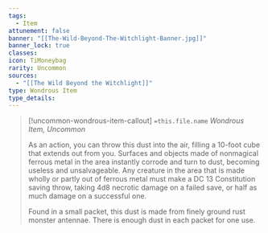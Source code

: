 ```yaml
---
tags:
  - Item
attunement: false
banner: "[[The-Wild-Beyond-The-Witchlight-Banner.jpg]]"
banner_lock: true
classes: 
icon: TiMoneybag
rarity: Uncommon
sources:
  - "[[The Wild Beyond the Witchlight]]"
type: Wondrous Item
type_details: 
---
```

>[!uncommon-wondrous-item-callout] `=this.file.name`
>*Wondrous Item, Uncommon*
>
>As an action, you can throw this dust into the air, filling a 10-foot cube that extends out from you. Surfaces and objects made of nonmagical ferrous metal in the area instantly corrode and turn to dust, becoming useless and unsalvageable. Any creature in the area that is made wholly or partly out of ferrous metal must make a DC 13 Constitution saving throw, taking 4d8 necrotic damage on a failed save, or half as much damage on a successful one.
>
>Found in a small packet, this dust is made from finely ground rust monster antennae. There is enough dust in each packet for one use.
>
>
